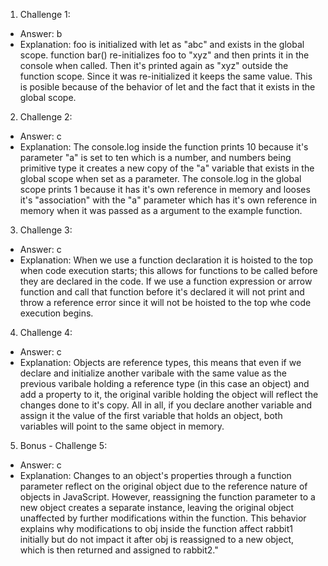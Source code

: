 1. Challenge 1:
  - Answer: b
  - Explanation: foo is initialized with let as "abc" and exists in the global scope. function bar() re-initializes foo to "xyz" and then prints it in the console when called. Then it's printed again as "xyz" outside the function scope. Since it was re-initialized it keeps the same value. This is posible because of the behavior of let and the fact that it exists in the global scope.


2. Challenge 2:
  - Answer: c
  - Explanation: The console.log inside the function prints 10 because it's parameter "a" is set to ten which is a number, and numbers being primitive type it creates a new copy of the "a" variable that exists in the global scope when set as a parameter. The console.log in the global scope prints 1 because it has it's own reference in memory and looses it's "association" with the "a" parameter which has it's own reference in memory when it was passed as a argument to the example function. 


3. Challenge 3:
  - Answer: c
  - Explanation: When we use a function declaration it is hoisted to the top when code execution starts; this allows for functions to be called before they are declared in the code. If we use a function expression or arrow function and call that function before it's declared it will not print and throw a reference error since it will not be hoisted to the top whe code execution begins. 

4. Challenge 4:
  - Answer: c
  - Explanation: Objects are reference types, this means that even if we declare and initialize another varibale with the same value as the previous varibale holding a reference type (in this case an object) and add a property to it, the original varible holding the object will reflect the changes done to it's copy. All in all, if you declare another variable and assign it the value of the first variable that holds an object, both variables will point to the same object in memory.


5. Bonus - Challenge 5:
  - Answer: c
  - Explanation: Changes to an object's properties through a function parameter reflect on the original object due to the reference nature of objects in JavaScript. However, reassigning the function parameter to a new object creates a separate instance, leaving the original object unaffected by further modifications within the function. This behavior explains why modifications to obj inside the function affect rabbit1 initially but do not impact it after obj is reassigned to a new object, which is then returned and assigned to rabbit2."
